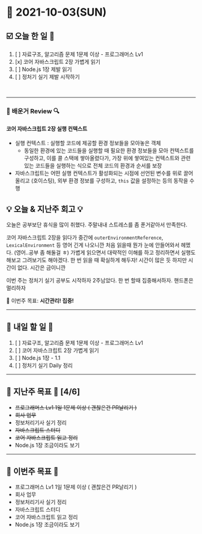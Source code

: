 # 📆 2021-10-03(SUN)
## ☑️ 오늘 한 일 📑
1. [ ] 자료구조, 알고리즘 문제 1문제 이상 - 프로그래머스 Lv1
2. [x] 코어 자바스크립트 2장 가볍게 읽기
3. [ ] Node.js 1장 제발 읽기 
4. [ ] 정처기 실기 제발 시작하기 
<br>

***

### 📌️ 배운거 Review 🔍️


#### 코어 자바스크립트 2장 실행 컨텍스트 
- 실행 컨텍스트 : 실행할 코드에 제공할 환경 정보들을 모아놓은 객체
  - 동일한 환경에 있는 코드들을 실행할 때 필요한 환경 정보들을 모아 컨텍스트를 구성하고, 이를 콜 스택에 쌓아올렸다가, 가장 위에 쌓여있는
  컨텍스트와 관련 있는 코드들을 실행하는 식으로 전체 코드의 환경과 순서를 보장
- 자바스크립트는 어떤 실행 컨텍스트가 활성화되는 시점에 선언된 변수를 위로 끌어올리고 (호이스팅), 외부 환경 정보를 구성하고, `this` 값을 
설정하는 등의 동작을 수행 
  

## 💡 오늘  & 지난주  회고 💡

오늘은 공부보단 휴식을 많이 취했다. 주말내내 스트레스를 좀 푼거같아서 만족한다. 

코어 자바스크립트 2장을 읽다가 중간에 `outerEnvironmentReference`, `LexicalEnvironment` 등 영어 긴게 나오니깐 처음 읽을때 뭔가
눈에 안들어와서 헤멨다. (영어..공부 좀 해둘걸 ㅎ) 가볍게 읽으면서 대략적인 이해를 하고 정리하면서 실행도 해보고 그려보기도 해야겠다. 
한 번 읽을 때 확실하게 해두자! 시간이 많은 듯 하지만 시간이 없다. 시간은 금이니깐

이번 주는 정처기 실기 공부도 시작하자 2주남았다. 한 번 할때 집중해서하자. 핸드폰은 멀리하자 

🎯 이번주 목표: **시간관리! 집중!** 

***

## 🎯 내일 할 일 🎯
1. [ ] 자료구조, 알고리즘 문제 1문제 이상 - 프로그래머스 Lv1
2. [ ] 코어 자바스크립트 2장 가볍게 읽기
3. [ ] Node.js 1장 - 1.1 
4. [ ] 정처기 실기 Daily 정리 

***
## 🎯 지난주 목표 🎯 [4/6]
- ~~프로그래머스 Lv1 1일 1문제 이상 ( 괜찮은건 PR날리기 )~~
- ~~회사 업무~~ 
- 정보처리기사 실기 정리
- ~~자바스크립트 스터디~~ 
- ~~코어 자바스크립트 읽고 정리~~ 
- Node.js 1장 조금이라도 보기 

***
## 🏁 이번주 목표 🏁
- 프로그래머스 Lv1 1일 1문제 이상 ( 괜찮은건 PR날리기 )
- 회사 업무 
- 정보처리기사 실기 정리
- 자바스크립트 스터디 
- 코어 자바스크립트 읽고 정리 
- Node.js 1장 조금이라도 보기 